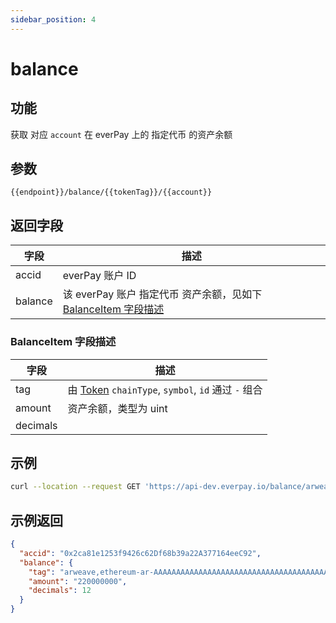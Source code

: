 ```yaml
---
sidebar_position: 4
---
```


# balance

## 功能
获取 对应 `account` 在 everPay 上的 指定代币 的资产余额

## 参数
`{{endpoint}}/balance/{{tokenTag}}/{{account}}`

## 返回字段
|字段|描述|
|---|---|
|accid|everPay 账户 ID|
|balance|该 everPay 账户 指定代币 资产余额，见如下 [BalanceItem 字段描述](#balanceitem-字段描述)|

### BalanceItem 字段描述
|字段|描述|
|---|---|
|tag|由 [Token](./info#token-字段描述) `chainType`, `symbol`, `id` 通过 `-` 组合|
|amount|资产余额，类型为 uint|
|decimals| |

## 示例

```bash
curl --location --request GET 'https://api-dev.everpay.io/balance/arweave,ethereum-ar-AAAAAAAAAAAAAAAAAAAAAAAAAAAAAAAAAAAAAAAAAAA,0xcc9141efa8c20c7df0778748255b1487957811be/0x2ca81e1253f9426c62Df68b39a22A377164eec92'
```

## 示例返回
```json
{
  "accid": "0x2ca81e1253f9426c62Df68b39a22A377164eeC92",
  "balance": {
    "tag": "arweave,ethereum-ar-AAAAAAAAAAAAAAAAAAAAAAAAAAAAAAAAAAAAAAAAAAA,0xcc9141efa8c20c7df0778748255b1487957811be",
    "amount": "220000000",
    "decimals": 12
  }
}
```